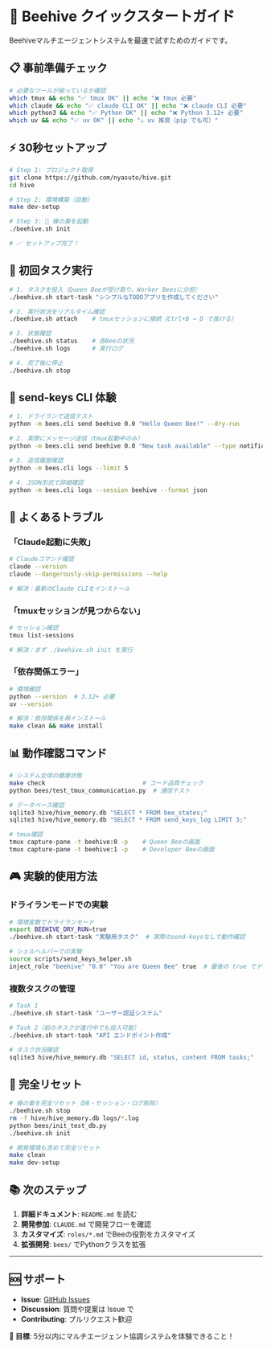 # 🚀 Beehive クイックスタートガイド

Beehiveマルチエージェントシステムを最速で試すためのガイドです。

## 📋 事前準備チェック

```bash
# 必要なツールが揃っているか確認
which tmux && echo "✅ tmux OK" || echo "❌ tmux 必要"
which claude && echo "✅ claude CLI OK" || echo "❌ claude CLI 必要"  
which python3 && echo "✅ Python OK" || echo "❌ Python 3.12+ 必要"
which uv && echo "✅ uv OK" || echo "⚠️ uv 推奨（pip でも可）"
```

## ⚡ 30秒セットアップ

```bash
# Step 1: プロジェクト取得
git clone https://github.com/nyasuto/hive.git
cd hive

# Step 2: 環境構築（自動）
make dev-setup

# Step 3: 🐝 蜂の巣を起動
./beehive.sh init

# ✅ セットアップ完了！
```

## 🎯 初回タスク実行

```bash
# 1. タスクを投入（Queen Beeが受け取り、Worker Beesに分担）
./beehive.sh start-task "シンプルなTODOアプリを作成してください"

# 2. 実行状況をリアルタイム確認
./beehive.sh attach    # tmuxセッションに接続（Ctrl+B → D で抜ける）

# 3. 状態確認
./beehive.sh status    # 各Beeの状況
./beehive.sh logs      # 実行ログ

# 4. 完了後に停止
./beehive.sh stop
```

## 🔧 send-keys CLI 体験

```bash
# 1. ドライランで送信テスト
python -m bees.cli send beehive 0.0 "Hello Queen Bee!" --dry-run

# 2. 実際にメッセージ送信（tmux起動中のみ）
python -m bees.cli send beehive 0.0 "New task available" --type notification

# 3. 送信履歴確認
python -m bees.cli logs --limit 5

# 4. JSON形式で詳細確認
python -m bees.cli logs --session beehive --format json
```

## 🐛 よくあるトラブル

### 「Claude起動に失敗」
```bash
# Claudeコマンド確認
claude --version
claude --dangerously-skip-permissions --help

# 解決：最新のClaude CLIをインストール
```

### 「tmuxセッションが見つからない」
```bash
# セッション確認
tmux list-sessions

# 解決：まず ./beehive.sh init を実行
```

### 「依存関係エラー」
```bash
# 環境確認
python --version  # 3.12+ 必要
uv --version

# 解決：依存関係を再インストール
make clean && make install
```

## 📊 動作確認コマンド

```bash
# システム全体の健康状態
make check                           # コード品質チェック
python bees/test_tmux_communication.py  # 通信テスト

# データベース確認
sqlite3 hive/hive_memory.db "SELECT * FROM bee_states;"
sqlite3 hive/hive_memory.db "SELECT * FROM send_keys_log LIMIT 3;"

# tmux確認
tmux capture-pane -t beehive:0 -p    # Queen Beeの画面
tmux capture-pane -t beehive:1 -p    # Developer Beeの画面
```

## 🎮 実験的使用方法

### ドライランモードでの実験
```bash
# 環境変数でドライランモード
export BEEHIVE_DRY_RUN=true
./beehive.sh start-task "実験用タスク"  # 実際のsend-keysなしで動作確認

# シェルヘルパーでの実験
source scripts/send_keys_helper.sh
inject_role "beehive" "0.0" "You are Queen Bee" true  # 最後の true でドライラン
```

### 複数タスクの管理
```bash
# Task 1
./beehive.sh start-task "ユーザー認証システム"

# Task 2（前のタスクが進行中でも投入可能）
./beehive.sh start-task "API エンドポイント作成"

# タスク状況確認
sqlite3 hive/hive_memory.db "SELECT id, status, content FROM tasks;"
```

## 🧹 完全リセット

```bash
# 蜂の巣を完全リセット（DB・セッション・ログ削除）
./beehive.sh stop
rm -f hive/hive_memory.db logs/*.log
python bees/init_test_db.py
./beehive.sh init

# 開発環境も含めて完全リセット
make clean
make dev-setup
```

## 📚 次のステップ

1. **詳細ドキュメント**: `README.md` を読む
2. **開発参加**: `CLAUDE.md` で開発フローを確認
3. **カスタマイズ**: `roles/*.md` でBeeの役割をカスタマイズ
4. **拡張開発**: `bees/` でPythonクラスを拡張

---

## 🆘 サポート

- **Issue**: [GitHub Issues](https://github.com/nyasuto/hive/issues)
- **Discussion**: 質問や提案は Issue で
- **Contributing**: プルリクエスト歓迎

**🎯 目標**: 5分以内にマルチエージェント協調システムを体験できること！